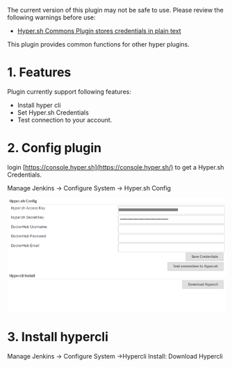 The current version of this plugin may not be safe to use. Please review
the following warnings before use:

-   [Hyper.sh Commons Plugin stores credentials in plain
    text](https://jenkins.io/security/advisory/2019-04-03/#SECURITY-964)

This plugin provides common functions for other hyper plugins.

# 1. Features

Plugin currently support following features:

-   Install hyper cli
-   Set Hyper.sh Credentials
-   Test connection to your account.

# 2. Config plugin

login [https://console.hyper.sh](https://console.hyper.sh/) to get a
Hyper.sh Credentials.

Manage Jenkins -\> Configure System -\> Hyper.sh Config

![](docs/images/hyper-commons-plugin-config.png)

# 3. Install hypercli

Manage Jenkins -\> Configure System -\>Hypercli Install: Download
Hypercli

